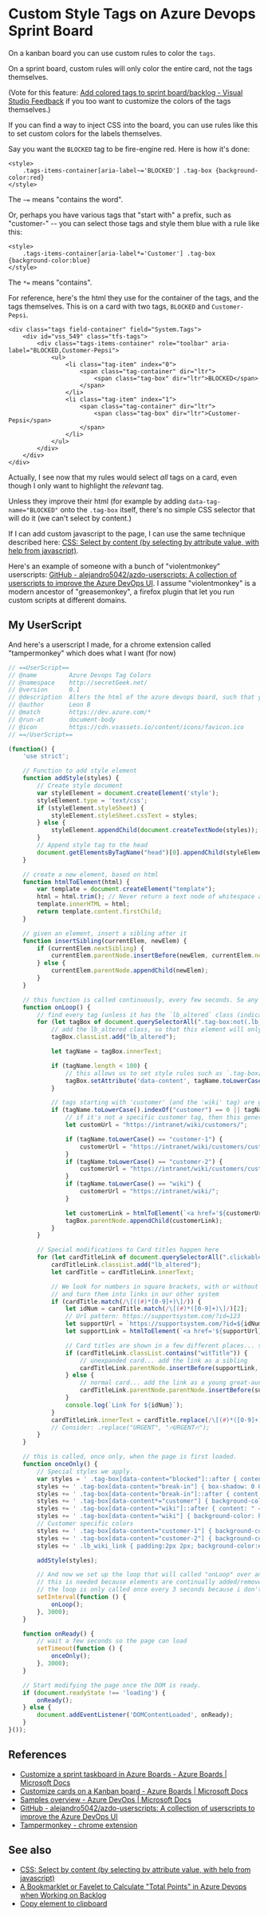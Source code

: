 ﻿# Custom Style Tags on Azure Devops Sprint Board

On a kanban board you can use custom rules to color the `tags`.

On a sprint board, custom rules will only color the entire card, not the tags themselves.

(Vote for this feature: [Add colored tags to sprint board/backlog - Visual Studio Feedback](https://developercommunity.visualstudio.com/t/add-colored-tags-to-sprint-boardbacklog/365646) if you too want to customize the colors of the tags themselves.)

If you can find a way to inject CSS into the board, you can use rules like this to set custom colors for the labels themselves.

Say you want the `BLOCKED` tag to be fire-engine red. Here is how it's done:

	<style>
		.tags-items-container[aria-label~='BLOCKED'] .tag-box {background-color:red}
	</style>

The `~=` means "contains the word".

Or, perhaps you have various tags that "start with" a prefix, such as "customer-" -- you can select those tags and style them blue with a rule like this:

	<style>
		.tags-items-container[aria-label*='Customer'] .tag-box {background-color:blue}
	</style>

The `*=` means "contains".

For reference, here's the html they use for the container of the tags, and the tags themselves. This is on a card with two tags, `BLOCKED` and `Customer-Pepsi`.

	<div class="tags field-container" field="System.Tags">
		<div id="vss_549" class="tfs-tags">
			<div class="tags-items-container" role="toolbar" aria-label="BLOCKED,Customer-Pepsi">
				<ul>
					<li class="tag-item" index="0">
						<span class="tag-container" dir="ltr">
							<span class="tag-box" dir="ltr">BLOCKED</span>
						</span>
					</li>
					<li class="tag-item" index="1">
						<span class="tag-container" dir="ltr">
							<span class="tag-box" dir="ltr">Customer-Pepsi</span>
						</span>
					</li>
				</ul>
			</div>
		</div>
	</div>

Actually, I see now that my rules would select *all* tags on a card, even though I only want to highlight the *relevant* tag.

Unless they improve their html (for example by adding `data-tag-name="BLOCKED"` onto the `.tag-box` itself, there's no simple CSS selector that will do it (we can't select by content.)

If I can add custom javascript to the page, I can use the same technique described here: [CSS: Select by content (by selecting by attribute value, with help from javascript)](../css/select_by_attribute.md).

Here's an example of someone with a bunch of "violentmonkey" userscripts: [GitHub - alejandro5042/azdo-userscripts: A collection of userscripts to improve the Azure DevOps UI](https://github.com/alejandro5042/azdo-userscripts). I assume "violentmonkey" is a modern ancestor of "greasemonkey", a firefox plugin that let you run custom scripts at different domains.

## My UserScript

And here's a userscript I made, for a chrome extension called "tampermonkey" which does what I want (for now)

```javascript
// ==UserScript==
// @name         Azure Devops Tag Colors
// @namespace    http://secretGeek.net/
// @version      0.1
// @description  Alters the html of the azure devops board, such that you can use Css selectors to color/style the tags on cards
// @author       Leon B
// @match        https://dev.azure.com/*
// @run-at       document-body
// @icon         https://cdn.vsassets.io/content/icons/favicon.ico
// ==/UserScript==

(function() {
	'use strict';

	// Function to add style element
	function addStyle(styles) {
		// Create style document
		var styleElement = document.createElement('style');
		styleElement.type = 'text/css';
		if (styleElement.styleSheet) {
			styleElement.styleSheet.cssText = styles;
		} else {
			styleElement.appendChild(document.createTextNode(styles));
		}
		// Append style tag to the head
		document.getElementsByTagName("head")[0].appendChild(styleElement);
	}

	// create a new element, based on html
	function htmlToElement(html) {
		var template = document.createElement("template");
		html = html.trim(); // Never return a text node of whitespace as the result
		template.innerHTML = html;
		return template.content.firstChild;
	}

	// given an element, insert a sibling after it
	function insertSibling(currentElem, newElem) {
		if (currentElem.nextSibling) {
			currentElem.parentNode.insertBefore(newElem, currentElem.nextSibling);
		} else {
			currentElem.parentNode.appendChild(newElem);
		}
	}

	// this function is called continuously, every few seconds. So any changes it makes have to be idempotent
	function onLoop() {
		// find every tag (unless it has the `lb_altered` class (indicating we've already found it and altered it.)
		for (let tagBox of document.querySelectorAll(".tag-box:not(.lb_altered)")) {
			// add the lb_altered class, so that this element will only be altered/changed one time.
			tagBox.classList.add("lb_altered");

			let tagName = tagBox.innerText;

			if (tagName.length < 100) {
				// this allows us to set style rules such as `.tag-box[data-content="blocked"]::after { content: " ❌";}`
				tagBox.setAttribute('data-content', tagName.toLowerCase());
			}

			// tags starting with 'customer' (and the 'wiki' tag) are given helpful url links to our wiki
			if (tagName.toLowerCase().indexOf("customer") == 0 || tagName.toLowerCase() == "wiki") {
				// if it's not a specific customer tag, then this general url to the customers overview is used.
				let customUrl = "https://intranet/wiki/customers/";

				if (tagName.toLowerCase() == "customer-1") {
					customerUrl = "https://intranet/wiki/customers/customer-1";
				}
				if (tagName.toLowerCase() == "customer-2") {
					customerUrl = "https://intranet/wiki/customers/customer-2";
				}
				if (tagName.toLowerCase() == "wiki") {
					customerUrl = "https://intranet/wiki/";
				}

				let customerLink = htmlToElement(`<a href='${customerUrl}' target='_blank' class='lb_wiki_link' title='Open page about #${tagName} in a new window'>&#10064;</a>`);
				tagBox.parentNode.appendChild(customerLink);
			}
		}

		// Special modifications to Card titles happen here
		for (let cardTitleLink of document.querySelectorAll(".clickable-title:not(.lb_altered),.witTitle:not(.lb_altered)")) {
			cardTitleLink.classList.add("lb_altered");
			let cardTitle = cardTitleLink.innerText;

			// We look for numbers in square brackets, with or without a hash at the start
			// and turn them into links in our other system
			if (cardTitle.match(/\[((#)*[0-9]+)\]/)) {
				let idNum = cardTitle.match(/\[(#)*([0-9]+)\]/)[2];
				// Url pattern: https://supportsystem.com/?id=123
				let supportUrl = `https://supportsystem.com/?id=${idNum}`;
				let supportLink = htmlToElement(`<a href='${supportUrl}' target='_blank' title='Open support system #${idNum} in a new window'>[#${idNum}]</a>`);

				// Card titles are shown in a few different places... so rewriting the card title is a little tricky.
				if (cardTitleLink.classList.contains("witTitle")) {
					// unexpanded card... add the link as a sibling
					cardTitleLink.parentNode.insertBefore(supportLink, cardTitleLink);
				} else {
					// normal card... add the link as a young great-aunt.
					cardTitleLink.parentNode.parentNode.insertBefore(supportLink, cardTitleLink.parentNode);
				}
				console.log(`Link for ${idNum}`);
			}
			cardTitleLink.innerText = cardTitle.replace(/\[(#)*([0-9]+)\]/, ' ');// remove the number from the title since it appears in the preceeding link
			// Consider: .replace("URGENT", "🔥URGENT🔥");
		}
	}

	// this is called, once only, when the page is first loaded.
	function onceOnly() {
		// Special styles we apply.
		var styles = ' .tag-box[data-content="blocked"]::after { content: " ❌";text-shadow:1px 1px 1px #000;}';
		styles += ' .tag-box[data-content="break-in"] { box-shadow: 0 0 3px red;}';
		styles += ' .tag-box[data-content="break-in"]::after { content: " 💥";text-shadow:1px 1px 1px #000;}';
		styles += ' .tag-box[data-content*="customer"] { background-color: blue;}';
		styles += ' .tag-box[data-content="wiki"]::after { content: " ➕";text-shadow:1px 1px 1px #000; }';
		styles += ' .tag-box[data-content="wiki"] { background-color: hsl(108deg 52% 60%);color:black;box-shadow:0 0 3px inset black}';
		// Customer specific colors
		styles += ' .tag-box[data-content="customer-1"] { background-color: hsl(172deg 100% 17%);}';
		styles += ' .tag-box[data-content="customer-2"] { background-color: hsl(40deg 96% 61%);color:black;}';
		styles += ' .lb_wiki_link { padding:2px 2px; background-color:#444; font-size:12px; }';

		addStyle(styles);

		// And now we set up the loop that will called "onLoop" over and over.
		// this is needed because elements are continually added/removed as you open/close/scroll/interact with the page
		// the loop is only called once every 3 seconds because i don't want to cause performance issues.
		setInterval(function () {
			onLoop();
		}, 3000);
	}

	function onReady() {
		// wait a few seconds so the page can load
		setTimeout(function () {
			onceOnly();
		}, 3000);
	}

	// Start modifying the page once the DOM is ready.
	if (document.readyState !== 'loading') {
		onReady();
	} else {
		document.addEventListener('DOMContentLoaded', onReady);
	}
}());
```

## References

- [Customize a sprint taskboard in Azure Boards - Azure Boards | Microsoft Docs](https://docs.microsoft.com/en-us/azure/devops/boards/sprints/customize-taskboard?view=azure-devops)
- [Customize cards on a Kanban board - Azure Boards | Microsoft Docs](https://docs.microsoft.com/en-us/azure/devops/boards/boards/customize-cards?view=azure-devops)
- [Samples overview - Azure DevOps | Microsoft Docs](https://docs.microsoft.com/en-us/azure/devops/extend/develop/samples-overview?view=azure-devops)
- [GitHub - alejandro5042/azdo-userscripts: A collection of userscripts to improve the Azure DevOps UI](https://github.com/alejandro5042/azdo-userscripts)
- [Tampermonkey - chrome extension](https://chrome.google.com/webstore/detail/tampermonkey/dhdgffkkebhmkfjojejmpbldmpobfkfo?hl=en)

## See also

- [CSS: Select by content (by selecting by attribute value, with help from javascript)](../css/select_by_attribute.md)
- [A Bookmarklet or Favelet to Calculate "Total Points" in Azure Devops when Working on Backlog](favelet_to_calculate_total_points.md)
- [Copy element to clipboard](../javascript/copy_element_to_clipboard.md)
